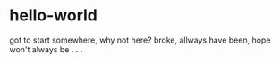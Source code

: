# hello-world
got to start somewhere, why not here?
broke, allways have been, hope won't always be . . .
